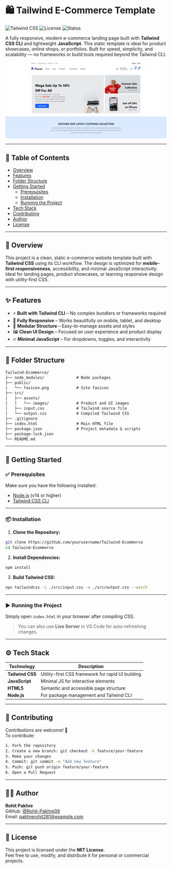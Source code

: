 # 🛍️ Tailwind E-Commerce Template

![Tailwind CSS](https://img.shields.io/badge/Tailwind_CSS-3.x-blue?logo=tailwindcss)
![License](https://img.shields.io/badge/License-MIT-green)
![Status](https://img.shields.io/badge/Status-Complete-brightgreen)

A fully responsive, modern e-commerce landing page built with **Tailwind CSS CLI** and lightweight **JavaScript**. This static template is ideal for product showcases, online shops, or portfolios. Built for speed, simplicity, and scalability — no frameworks or build tools required beyond the Tailwind CLI.

<img src="./src/assets/Tailwind E-commerce.png" alt="E-commerce Preview" style="max-width: 100%; border-radius: 8px;" />

---

## 📑 Table of Contents

- [Overview](#overview)
- [Features](#features)
- [Folder Structure](#folder-structure)
- [Getting Started](#getting-started)
  - [Prerequisites](#prerequisites)
  - [Installation](#installation)
  - [Running the Project](#running-the-project)
- [Tech Stack](#tech-stack)
- [Contributing](#contributing)
- [Author](#author)
- [License](#license)

---

## 🧩 Overview

This project is a clean, static e-commerce website template built with **Tailwind CSS** using its CLI workflow. The design is optimized for **mobile-first responsiveness**, accessibility, and minimal JavaScript interactivity. Ideal for landing pages, product showcases, or learning responsive design with utility-first CSS.

---

## ✨ Features

- ⚡ **Built with Tailwind CLI** – No complex bundlers or frameworks required
- 📱 **Fully Responsive** – Works beautifully on mobile, tablet, and desktop
- 🧩 **Modular Structure** – Easy-to-manage assets and styles
- 🖼️ **Clean UI Design** – Focused on user experience and product display
- 🔥 **Minimal JavaScript** – For dropdowns, toggles, and interactivity

---

## 📁 Folder Structure

```plaintext
Tailwind-Ecommerce/
├── node_modules/              # Node packages
├── public/
│   └── favicon.png            # Site favicon
├── src/
│   ├── assets/
│   │   └── images/            # Product and UI images
│   ├── input.css              # Tailwind source file
│   └── output.css             # Compiled Tailwind CSS
├── .gitignore
├── index.html                 # Main HTML file
├── package.json               # Project metadata & scripts
├── package-lock.json
└── README.md
```

---

## 🚀 Getting Started

### ✅ Prerequisites

Make sure you have the following installed:
- [Node.js](https://nodejs.org/en/) (v14 or higher)
- [Tailwind CSS CLI](https://tailwindcss.com/docs/installation)

---

### 📦 Installation

1. **Clone the Repository:**

```bash
git clone https://github.com/yourusername/Tailwind-Ecommerce
cd Tailwind-Ecommerce
```

2. **Install Dependencies:**

```bash
npm install
```

3. **Build Tailwind CSS:**

```bash
npx tailwindcss -i ./src/input.css -o ./src/output.css --watch
```

---

### ▶️ Running the Project

Simply open `index.html` in your browser after compiling CSS.

> You can also use **Live Server** in VS Code for auto-refreshing changes.

---

## ⚙️ Tech Stack

| Technology     | Description                                      |
|----------------|--------------------------------------------------|
| **Tailwind CSS** | Utility-first CSS framework for rapid UI building |
| **JavaScript**   | Minimal JS for interactive elements             |
| **HTML5**        | Semantic and accessible page structure          |
| **Node.js**      | For package management and Tailwind CLI         |

---

## 🤝 Contributing

Contributions are welcome! 🚀  
To contribute:

```bash
1. Fork the repository
2. Create a new branch: git checkout -b feature/your-feature
3. Make your changes
4. Commit: git commit -m "Add new feature"
5. Push: git push origin feature/your-feature
6. Open a Pull Request
```

---

## 👨‍💻 Author

**Rohit Pakhre**  
GitHub: [@Rohit-Pakhre09](https://github.com/Rohit-Pakhre09)  
Email: pakhrerohit281@example.com

---

## 📄 License

This project is licensed under the **MIT License**.  
Feel free to use, modify, and distribute it for personal or commercial projects.
